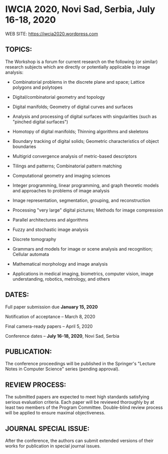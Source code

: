 
# IWCIA 2020, Novi Sad, Serbia, July 16-18, 2020
 
WEB SITE: https://iwcia2020.wordpress.com
 
## TOPICS:
 
The Workshop is a forum for current research on the following (or similar) research subjects which are directly or potentially applicable to image analysis:
 
- Combinatorial problems in the discrete plane and space; Lattice polygons and polytopes
 
- Digital/combinatorial geometry and topology
 
- Digital manifolds; Geometry of digital curves and surfaces
 
- Analysis and processing of digital surfaces with singularities (such as "pinched digital surfaces")
 
- Homotopy of digital manifolds; Thinning algorithms and skeletons
 
- Boundary tracking of digital solids; Geometric characteristics of object boundaries
 
- Multigrid convergence analysis of metric-based descriptors
 
- Tilings and patterns; Combinatorial pattern matching
 
- Computational geometry and imaging sciences
 
- Integer programming, linear programming, and graph theoretic models and approaches to problems of image analysis
 
- Image representation, segmentation, grouping, and reconstruction
 
- Processing "very large" digital pictures; Methods for image compression
 
- Parallel architectures and algorithms
 
- Fuzzy and stochastic image analysis
 
- Discrete tomography
 
- Grammars and models for image or scene analysis and recognition; Cellular automata
 
- Mathematical morphology and image analysis
 
- Applications in medical imaging, biometrics, computer vision, image understanding, robotics, metrology, and others
 
 
## DATES:
 
Full paper submission due **January 15, 2020**

Notification of acceptance – March 8, 2020

Final camera-ready papers – April 5, 2020

Conference dates – **July 16-18, 2020**, Novi Sad, Serbia


 
## PUBLICATION:
 
The conference proceedings will be published in the Springer's "Lecture Notes in Computer Science" series (pending approval).
 
 
## REVIEW PROCESS:
 
The submitted papers are expected to meet high standards satisfying serious evaluation criteria. Each paper will be reviewed thoroughly by at least two members of the Program Committee. Double-blind review process will be applied to ensure maximal objectiveness.
 
 
## JOURNAL SPECIAL ISSUE:
 
After the conference, the authors can submit extended versions of their works for publication in special journal issues.
